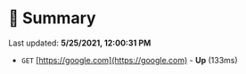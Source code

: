# 📖 Summary
Last updated: **5/25/2021, 12:00:31 PM**

- `GET` [https://google.com](https://google.com) - **Up** (133ms)
